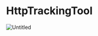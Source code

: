 # HttpTrackingTool

![Untitled](https://user-images.githubusercontent.com/33853565/157697021-d9f49bcd-e78c-4c91-bc61-142ff87209ef.png)
